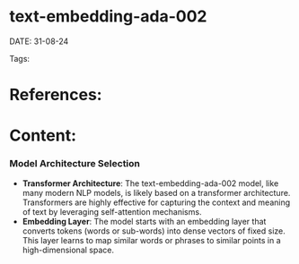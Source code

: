 
# text-embedding-ada-002


DATE:  31-08-24


Tags:

# References:




# Content:

### **Model Architecture Selection**

- **Transformer Architecture**: The text-embedding-ada-002 model, like many modern NLP models, is likely based on a transformer architecture. Transformers are highly effective for capturing the context and meaning of text by leveraging self-attention mechanisms.
- **Embedding Layer**: The model starts with an embedding layer that converts tokens (words or sub-words) into dense vectors of fixed size. This layer learns to map similar words or phrases to similar points in a high-dimensional space.



